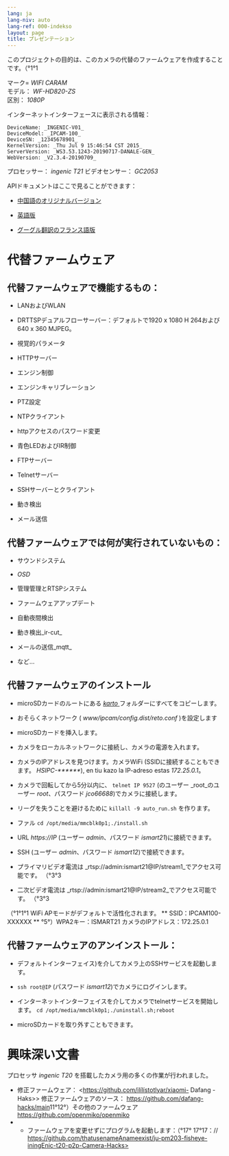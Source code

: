 ```yaml
---
lang: ja
lang-niv: auto
lang-ref: 000-indekso
layout: page
title: プレゼンテーション
---
```


このプロジェクトの目的は、このカメラの代替のファームウェアを作成することです。（°1°1

マーク= _WIFI CARAM_  
モデル： _WF-HD820-ZS_  
区別： _1080P_

インターネットインターフェースに表示される情報：
```
DeviceName: _INGENIC-V01_
DeviceModel: _IPCAM-100_
DeviceSN: _12345678901_
KernelVersion: _Thu Jul 9 15:46:54 CST 2015_
ServerVersion: _WS3.53.1243-20190717-DANALE-GEN_
WebVersion: _V2.3.4-20190709_
```

プロセッサー： _ingenic T21_
ビデオセンサー： _GC2053_

APIドキュメントはここで見ることができます：  
* [中国語のオリジナルバージョン](../zh/includes.zh/html/)


* [英語版](../en/includes.en/html/)


* [グーグル翻訳のフランス語版](../fr/includes.fr/html/)



# 代替ファームウェア

## 代替ファームウェアで機能するもの：

* LANおよびWLAN


* DRTTSPデュアルフローサーバー：デフォルトで1920 x 1080 H 264および640 x 360 MJPEG。


* 視覚的パラメータ


* HTTPサーバー


* エンジン制御


* エンジンキャリブレーション


* PTZ設定


* NTPクライアント


* httpアクセスのパスワード変更


* 青色LEDおよびIR制御


* FTPサーバー


* Telnetサーバー


* SSHサーバーとクライアント


* 動き検出


* メール送信



## 代替ファームウェアでは何が実行されていないもの：

* サウンドシステム


* _OSD_


* 管理管理とRTSPシステム


* ファームウェアアップデート


* 自動夜間検出


* 動き検出_ir-cut_


* メールの送信_mqtt_


* など...



## 代替ファームウェアのインストール

* microSDカードのルートにある [ _karto_ ](https://github.com/jmichault/ipcam-100/tree/master/karto) フォルダーにすべてをコピーします。


* おそらくネットワーク ( _www/ipcam/config.dist/reto.conf_ )を設定します


* microSDカードを挿入します。


* カメラをローカルネットワークに接続し、カメラの電源を入れます。


* カメラのIPアドレスを見つけます。カメラWiFi (SSIDに接続することもできます。 _HSIPC-******_), en tiu kazo la IP-adreso estas _172.25.0.1_。


* カメラで回転してから5分以内に、 `telnet IP 9527` (のユーザー _root_のユーザー _root_、パスワード _jco66688_)でカメラに接続します。


* リーグを失うことを避けるために `killall -9 auto_run.sh` を作ります。


* ファル `cd /opt/media/mmcblk0p1;./install.sh`


* URL _https://IP_ (ユーザー _admin_、パスワード _ismart21_)に接続できます。


* SSH (ユーザー _admin_、パスワード _ismart12_)で接続できます。


* プライマリビデオ電流は _rtsp://admin:ismart21@IP/stream1_でアクセス可能です。 （°3°3


* 二次ビデオ電流は _rtsp://admin:ismart21@IP/stream2_でアクセス可能です。 （°3°3


（°1°1°1 WiFi APモードがデフォルトで活性化されます。
** SSID：IPCAM100-XXXXXX
** °5°）WPA2キー：ISMART21
カメラのIPアドレス：172.25.0.1

## 代替ファームウェアのアンインストール：

* デフォルトインターフェイス)を介してカメラ上のSSHサービスを起動します。


*  `ssh root@IP` (パスワード _ismart12_)でカメラにログインします。


* インターネットインターフェイスを介してカメラでtelnetサービスを開始します。 `cd /opt/media/mmcblk0p1;./uninstall.sh;reboot`



* microSDカードを取り外すこともできます。



# 興味深い文書

プロセッサ _ingenic T20_ を搭載したカメラ用の多くの作業が行われました。
* 修正ファームウェア： <https://github.com/ilílístotlyar/xiaomi- Dafang -Haks>>
修正ファームウェアのソース： <https://github.com/dafang-hacks/main>11°12°）その他のファームウェア <https://github.com/openmiko/openmiko>
* * ファームウェアを変更せずにプログラムを起動します：（°17° 17°17：// https://github.com/thatusenameAnameexist/ju-pm203-fisheye-iningEnic-t20-p2p-Camera-Hacks>

